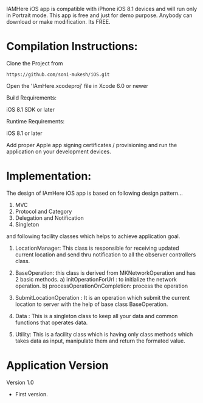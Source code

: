 IAMHere iOS app is compatible with iPhone iOS 8.1 devices and will run only in Portrait mode.
This app is free and just for demo purpose. Anybody can download or make modification. Its FREE.

Compilation Instructions:
================================================================================

Clone the Project from

    https://github.com/soni-mukesh/iOS.git

Open the 'IAmHere.xcodeproj' file in Xcode 6.0 or newer

Build Requirements:

iOS 8.1 SDK or later

Runtime Requirements:

iOS 8.1 or later

Add proper Apple app signing certificates / provisioning and run the application on your development devices.

Implementation:
================================================================================

The design of IAmHere iOS app is based on following design pattern...

1. MVC
2. Protocol and Category
3. Delegation and Notification
4. Singleton

and following facility classes which helps to achieve application goal.

1. LocationManager: This class is responsible for receiving updated current location and send thru notification to all the observer controllers class.

2. BaseOperation: this class is derived from MKNetworkOperation and has 2 basic methods.
  a) initOperationForUrl : to initialize the network operation.
  b) processOperationOnCompletion: process the operation

3. SubmitLocationOperation : It is an operation which submit the current location to server with the help of base class BaseOperation.

4. Data : This is a singleton class to keep all your data and common functions that operates data. 

5. Utility: This is a facility class which is having only class methods which takes data as input, manipulate them and return the formated value.

Application Version
================================================================================

Version 1.0
- First version.



